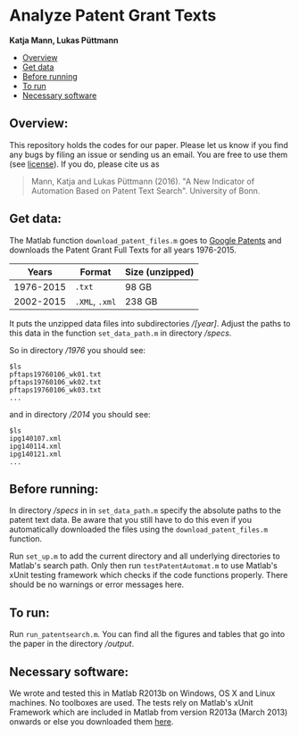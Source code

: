 Analyze Patent Grant Texts
===========================================================
**Katja Mann, Lukas Püttmann**

- [Overview](https://github.com/lpuettmann/patent-automat#overview)
- [Get data](https://github.com/lpuettmann/patent-automat#get-data)
- [Before running](https://github.com/lpuettmann/patent-automat#before-running)
- [To run](https://github.com/lpuettmann/patent-automat#to-run)
- [Necessary software](https://github.com/lpuettmann/patent-automat#necessary-software)


Overview:
---------------------------
This repository holds the codes for our paper. Please let us know if you find any bugs by filing an issue or sending us an email. You are free to use them (see [license](https://github.com/lpuettmann/patent-automat/blob/master/LICENSE.md)). If you do, please cite us as

> Mann, Katja and Lukas Püttmann (2016). "A New Indicator of Automation Based on Patent Text Search". University of Bonn.

Get data:
---------------------------
The Matlab function `download_patent_files.m` goes to [Google Patents](http://www.google.com/googlebooks/uspto-patents-grants-text.html) and downloads the Patent Grant Full Texts for all years 1976-2015. 

| Years  | Format | Size (unzipped) | 
| ------------- | ------------- | ------------- |
| 1976-2015  | `.txt` | 98 GB |
| 2002-2015  | `.XML`, `.xml` | 238 GB |

It puts the unzipped data files into subdirectories */[year]*. Adjust the paths to this data in the function `set_data_path.m` in directory */specs*.

So in directory */1976* you should see:
```
$ls
pftaps19760106_wk01.txt
pftaps19760106_wk02.txt
pftaps19760106_wk03.txt
...
```
and in directory */2014* you should see:
```
$ls
ipg140107.xml
ipg140114.xml
ipg140121.xml
...
```

Before running:
---------------------------
In directory */specs* in in `set_data_path.m` specify the absolute paths to the patent text data. Be aware that you still have to do this even if you automatically downloaded the files using the `download_patent_files.m` function. 

Run `set_up.m` to add the current directory and all underlying directories to Matlab's search path. Only then run `testPatentAutomat.m` to use Matlab's xUnit testing framework which checks if the code functions properly. There should be no warnings or error messages here.

To run:
---------------------------
Run `run_patentsearch.m`. You can find all the figures and tables that go into the paper in the directory */output*.

Necessary software:
---------------------------
We wrote and tested this in Matlab R2013b on Windows, OS X and Linux machines. No toolboxes are used. The tests rely on Matlab's xUnit Framework which are included in Matlab from version R2013a (March 2013) onwards or else you downloaded them [here](http://de.mathworks.com/matlabcentral/fileexchange/22846-matlab-xunit-test-framework).

